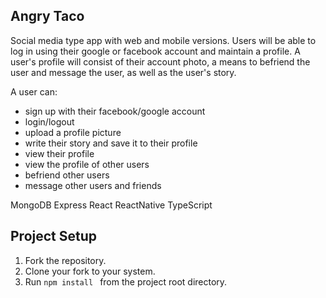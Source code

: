 ## Angry Taco

Social media type app with web and mobile versions. Users will be able to log in using their google or facebook account and maintain a profile. A user's profile will consist of their account photo, a means to befriend the user and message the user, as well as the user's story. 

A user can:
- sign up with their facebook/google account
- login/logout
- upload a profile picture
- write their story and save it to their profile
- view their profile
- view the profile of other users
- befriend other users
- message other users and friends



MongoDB
Express
React
ReactNative
TypeScript


## Project Setup

1. Fork the repository.
2. Clone your fork to your system.
3. Run ```npm install ``` from the project root directory.


